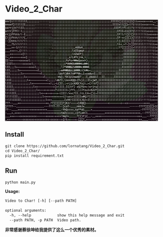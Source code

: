 # Video_2_Char

![caixu kun](imgs/basketball.png)

## Install
```text
git clone https://github.com/lornatang/Video_2_Char.git
cd Video_2_Char/
pip install requirement.txt
```

## Run
```text
python main.py 
```

**Usage:**
```text
Video to Char! [-h] [--path PATH]

optional arguments:
  -h, --help            show this help message and exit
  --path PATH, -p PATH  Video path.
```

**非常感谢蔡徐坤给我提供了这么一个优秀的素材。**
